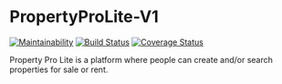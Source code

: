 # PropertyProLite-V1

[![Maintainability](https://api.codeclimate.com/v1/badges/403106bcf8900e25d7a7/maintainability)](https://codeclimate.com/github/b0nbon1/PropertyProLite-V1/maintainability) [![Build Status](https://travis-ci.org/b0nbon1/PropertyProLite-V1.svg?branch=develop)](https://travis-ci.org/b0nbon1/PropertyProLite-V1) [![Coverage Status](https://coveralls.io/repos/github/b0nbon1/PropertyProLite-V1/badge.svg?branch=develop)](https://coveralls.io/github/b0nbon1/PropertyProLite-V1?branch=develop)

Property Pro Lite is a platform where people can create and/or search properties for sale or rent.
